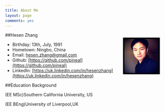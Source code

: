 ```yaml
---
title: About Me
layout: page
comments: yes
---
```

  
##Hesen Zhang    
<img src="/media/image/portfolio.jpg" alt="Hesen Zhang" width="120" height="120" align="right" />

- Birthday: 13th, July, 1991
- Hometown: Ningbo, China
- Email: [hesen.zhang@gmail.com](hesen.zhang@gmail.com)
- Github: [https://github.com/pineal](https://github.com/pineal)
- LinkedIn: [https://uk.linkedin.com/in/hesenzhang](https://uk.linkedin.com/in/hesenzhang)

##Education Background

(EE MSc)Southern California University, US

(EE BEng)University of Liverpool,UK